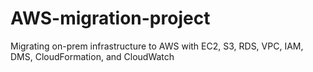 # AWS-migration-project
Migrating on-prem infrastructure to AWS with EC2, S3, RDS, VPC, IAM, DMS, CloudFormation, and CloudWatch
